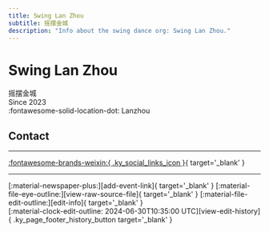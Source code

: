 ```yaml
---
title: Swing Lan Zhou
subtitle: 摇摆金城
description: "Info about the swing dance org: Swing Lan Zhou."
---
```


# Swing Lan Zhou

摇摆金城  
Since 2023  
:fontawesome-solid-location-dot: Lanzhou  


## Contact


---

 [:fontawesome-brands-weixin:{ .ky_social_links_icon }](# "swinglanzhou摇摆金城"){ target='_blank' }

---

<div class="ky_page_footer" markdown>
<div class="ky_page_footer_trailing" markdown="span">
[:material-newspaper-plus:][add-event-link]{ target='_blank' }
[:material-file-eye-outline:][view-raw-source-file]{ target='_blank' }
[:material-file-edit-outline:][edit-info]{ target='_blank' }
</div>
<div class="ky_page_footer_leading" markdown="span">
[:material-clock-edit-outline: 2024-06-30T10:35:00 UTC][view-edit-history]{ .ky_page_footer_history_button target='_blank' }
</div>
</div>

[add-event-link]: https://github.com/swingdance/events/issues/new?assignees=&labels=add+event&projects=&template=02-add_entity.yml&title=%5Bcn%5D%20%3CName%3E&region=cn&province=Gansu&city=Lanzhou&org_id=swing-lan-zhou "Add Event"
[view-raw-source-file]: https://github.com/swingdance/orgs/blob/main/cn/swing-lan-zhou.json "View Raw Source File"
[edit-info]: https://github.com/swingdance/orgs/issues/new?assignees=&labels=update+org&projects=&template=03-update_entity.yml&title=%5Bcn%5D%20Swing%20Lan%20Zhou&region=cn&id=swing-lan-zhou&name=Swing%20Lan%20Zhou "Edit Info"

[view-edit-history]: https://github.com/swingdance/orgs/commits/main/cn/swing-lan-zhou.json "View Edit History"
